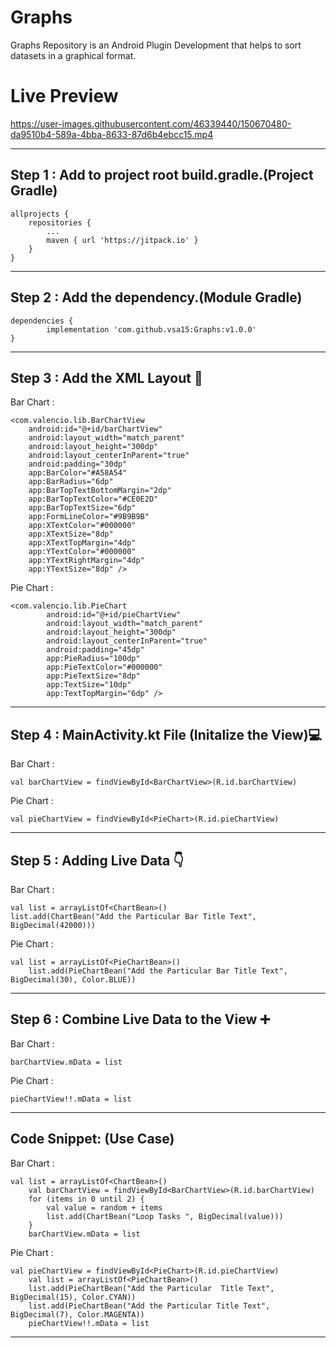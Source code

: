# Graphs
Graphs Repository is an Android Plugin Development that helps to sort datasets in a graphical format.

# Live Preview

https://user-images.githubusercontent.com/46339440/150670480-da9510b4-589a-4bba-8633-87d6b4ebcc15.mp4

----------
Step 1 : Add to project root build.gradle.(Project Gradle)
----------
	allprojects {
		repositories {
			...
			maven { url 'https://jitpack.io' }
		}
	}
----------
Step 2 : Add the dependency.(Module Gradle)
----------
	dependencies {
	        implementation 'com.github.vsa15:Graphs:v1.0.0'
	}

----------
Step 3 : Add the XML Layout :art:
----------

Bar Chart : 

	<com.valencio.lib.BarChartView
        android:id="@+id/barChartView"
        android:layout_width="match_parent"
        android:layout_height="300dp"
        android:layout_centerInParent="true"
        android:padding="30dp"
        app:BarColor="#A58A54"
        app:BarRadius="6dp"
        app:BarTopTextBottomMargin="2dp"
        app:BarTopTextColor="#CE0E2D"
        app:BarTopTextSize="6dp"
        app:FormLineColor="#9B9B9B"
        app:XTextColor="#000000"
        app:XTextSize="8dp"
        app:XTextTopMargin="4dp"
        app:YTextColor="#000000"
        app:YTextRightMargin="4dp"
        app:YTextSize="8dp" />

Pie Chart : 

	<com.valencio.lib.PieChart
            android:id="@+id/pieChartView"
            android:layout_width="match_parent"
            android:layout_height="300dp"
            android:layout_centerInParent="true"
            android:padding="45dp"
            app:PieRadius="100dp"
            app:PieTextColor="#000000"
            app:PieTextSize="8dp"
            app:TextSize="10dp"
            app:TextTopMargin="6dp" />

----------
Step 4 : MainActivity.kt File (Initalize the View)💻 
----------

Bar Chart : 

	val barChartView = findViewById<BarChartView>(R.id.barChartView)
	
Pie Chart : 

	val pieChartView = findViewById<PieChart>(R.id.pieChartView)
        
----------
Step 5 :  Adding Live Data 👇
----------

Bar Chart : 

	val list = arrayListOf<ChartBean>()
	list.add(ChartBean("Add the Particular Bar Title Text", BigDecimal(42000)))
	
Pie Chart : 

	val list = arrayListOf<PieChartBean>()
        list.add(PieChartBean("Add the Particular Bar Title Text", BigDecimal(30), Color.BLUE))

----------
Step 6 : Combine Live Data to the View :heavy_plus_sign:
----------

Bar Chart : 

	barChartView.mData = list
	
Pie Chart : 

	pieChartView!!.mData = list
	
----------
Code Snippet: (Use Case) 
----------

Bar Chart : 

	val list = arrayListOf<ChartBean>()
        val barChartView = findViewById<BarChartView>(R.id.barChartView)
        for (items in 0 until 2) {
            val value = random + items
            list.add(ChartBean("Loop Tasks ", BigDecimal(value)))
        }
        barChartView.mData = list

Pie Chart : 

	val pieChartView = findViewById<PieChart>(R.id.pieChartView)
        val list = arrayListOf<PieChartBean>()
        list.add(PieChartBean("Add the Particular  Title Text", BigDecimal(15), Color.CYAN))
        list.add(PieChartBean("Add the Particular Title Text", BigDecimal(7), Color.MAGENTA))
        pieChartView!!.mData = list
----------
